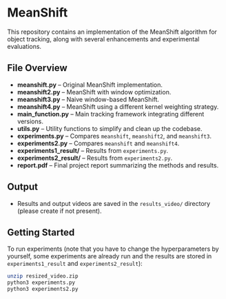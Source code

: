 # MeanShift

This repository contains an implementation of the MeanShift algorithm for object tracking, along with several enhancements and experimental evaluations. 

## File Overview

- **meanshift.py** – Original MeanShift implementation.
- **meanshift2.py** – MeanShift with window optimization.
- **meanshift3.py** – Naive window-based MeanShift.
- **meanshift4.py** – MeanShift using a different kernel weighting strategy.
- **main_function.py** – Main tracking framework integrating different versions.
- **utils.py** – Utility functions to simplify and clean up the codebase.
- **experiments.py** – Compares `meanshift`, `meanshift2`, and `meanshift3`.
- **experiments2.py** – Compares `meanshift` and `meanshift4`.
- **experiments1_result/** – Results from `experiments.py`.
- **experiments2_result/** – Results from `experiments2.py`.
- **report.pdf** – Final project report summarizing the methods and results.

## Output

- Results and output videos are saved in the `results_video/` directory (please create if not present).

## Getting Started

To run experiments (note that you have to change the hyperparameters by yourself, some experiments are already run and the results are stored in `experiments1_result` and `experiments2_result`):

```bash
unzip resized_video.zip
python3 experiments.py
python3 experiments2.py

